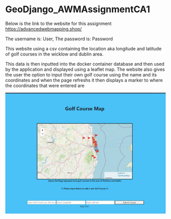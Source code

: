 # GeoDjango_AWMAssignmentCA1

Below is the link to the website for this assignment
https://advancedwebmapping.shop/

The username is: User,
The password is: Password

This website using a csv containing the location aka longitude and latitude of golf courses in the wicklow and dublin area.

This data is then inputted into the docker container database and then used by the application and displayed using a leaflet map. The website also gives the user the option to input their own golf course using the name and its coordinates and when the page refreshs it then displays a marker to where the coordinates that were entered are

![Alt text](image.png)


